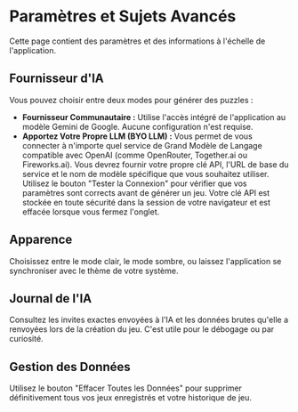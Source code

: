 
# Paramètres et Sujets Avancés

Cette page contient des paramètres et des informations à l'échelle de l'application.

## Fournisseur d'IA
Vous pouvez choisir entre deux modes pour générer des puzzles :
- **Fournisseur Communautaire :** Utilise l'accès intégré de l'application au modèle Gemini de Google. Aucune configuration n'est requise.
- **Apportez Votre Propre LLM (BYO LLM) :** Vous permet de vous connecter à n'importe quel service de Grand Modèle de Langage compatible avec OpenAI (comme OpenRouter, Together.ai ou Fireworks.ai). Vous devrez fournir votre propre clé API, l'URL de base du service et le nom de modèle spécifique que vous souhaitez utiliser. Utilisez le bouton "Tester la Connexion" pour vérifier que vos paramètres sont corrects avant de générer un jeu. Votre clé API est stockée en toute sécurité dans la session de votre navigateur et est effacée lorsque vous fermez l'onglet.

## Apparence
Choisissez entre le mode clair, le mode sombre, ou laissez l'application se synchroniser avec le thème de votre système.

## Journal de l'IA
Consultez les invites exactes envoyées à l'IA et les données brutes qu'elle a renvoyées lors de la création du jeu. C'est utile pour le débogage ou par curiosité.

## Gestion des Données
Utilisez le bouton "Effacer Toutes les Données" pour supprimer définitivement tous vos jeux enregistrés et votre historique de jeu.